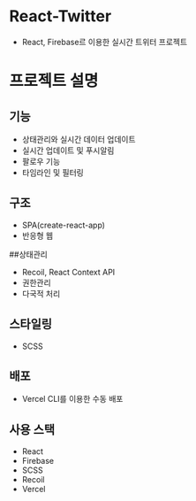 # React-Twitter
- React, Firebase르 이용한 실시간 트위터 프로젝트


# 프로젝트 설명

## 기능
- 상태관리와 실시간 데이터 업데이트
- 실시간 업데이트 및 푸시알림
- 팔로우 기능
- 타임라인 및 필터링

## 구조
- SPA(create-react-app)
- 반응형 웹

##상태관리
- Recoil, React Context API
- 권한관리
- 다국적 처리

## 스타일링
- SCSS

## 배포 
- Vercel CLI를 이용한 수동 배포

## 사용 스택
- React
- Firebase
- SCSS
- Recoil
- Vercel

